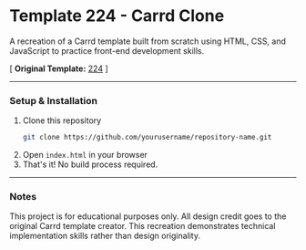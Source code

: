 # Template 224 - Carrd Clone

<!-- ![Screenshot](assets/screenshot.png) -->

A recreation of a Carrd template built from scratch using HTML, CSS, and JavaScript to practice front-end development skills.

<!-- ✨ [Live Demo](YOUR_GITHUB_PAGES_URL_HERE) -->

[  **Original Template:** [224](https://196eee93a9b8aedc.demo.carrd.co/) ]

---

<!-- ## 📋 What I Built
- [x] Responsive layout matching the original design
- [x] Interactive elements and animations
- [x] Cross-browser compatibility
- [x] Mobile-first approach
- [ ] *Add any additional features you implemented*

## 🛠️ Technologies Used
- HTML5
- CSS3 (Flexbox/Grid)
- Vanilla JavaScript
- *Add any additional tools/libraries you used*

## 💡 What I Learned
- *Specific techniques you picked up (e.g., "CSS Grid for complex layouts")*
- *Challenges you overcame (e.g., "Creating smooth scroll animations")*
- *New concepts you discovered (e.g., "Advanced CSS selectors")*

## 🎨 Key Features Recreated
- *List the main visual/interactive elements you replicated*
- *Any tricky bits you're particularly proud of*

## 📱 Responsive Design
Fully responsive across:
- Desktop (1200px+)
- Tablet (768px - 1199px)  
- Mobile (320px - 767px) -->


### Setup & Installation
1. Clone this repository
   ```bash
   git clone https://github.com/yourusername/repository-name.git
   ```
2. Open `index.html` in your browser
3. That's it! No build process required.

---

### Notes
This project is for educational purposes only. All design credit goes to the original Carrd template creator. This recreation demonstrates technical implementation skills rather than design originality.
